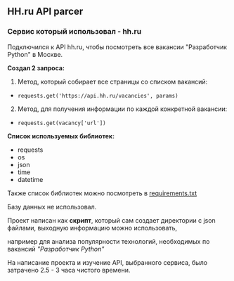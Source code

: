 ## HH.ru API parcer

### Сервис который использовал - hh.ru

Подключился к API hh.ru, чтобы посмотреть все вакансии "Разработчик Python" в Москве.

**Создал 2 запроса:**
1. Метод, который собирает все страницы со списком вакансий:

* `requests.get('https://api.hh.ru/vacancies', params)`

2. Метод, для получения информации по каждой конкретной вакансии:

* `requests.get(vacancy['url'])`

**Список используемых библиотек:**
- requests
- os
- json
- time
- datetime

Также список библиотек можно посмотреть в [requirements.txt](https://github.com/gogoshew/hh.ru-API-parcer/blob/4fafce2e590b6cdbd6c5748557318d2abefddd63/main/requirements.txt)

Базу данных не использовал.

Проект написан как **скрипт**, который сам создает директории с json файлами, выходную информацию можно использовать,

например для анализа популярности технологий, необходимых по вакансий _"Разработчик Python"_

На написание проекта и изучение API, выбранного сервиса, было затрачено 2.5 - 3 часа чистого времени.